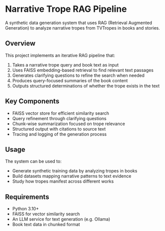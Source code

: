 
# Narrative Trope RAG Pipeline

A synthetic data generation system that uses RAG (Retrieval Augmented Generation) to analyze narrative tropes from TVTropes in books and stories.

## Overview

This project implements an iterative RAG pipeline that:

1. Takes a narrative trope query and book text as input
2. Uses FAISS embedding-based retrieval to find relevant text passages
3. Generates clarifying questions to refine the search when needed
4. Produces query-focused summaries of the book content
5. Outputs structured determinations of whether the trope exists in the text

## Key Components

- FAISS vector store for efficient similarity search
- Query refinement through clarifying questions
- Chunk-wise summarization focused on trope relevance 
- Structured output with citations to source text
- Tracing and logging of the generation process

## Usage

The system can be used to:
- Generate synthetic training data by analyzing tropes in books
- Build datasets mapping narrative patterns to text evidence
- Study how tropes manifest across different works

## Requirements

- Python 3.10+
- FAISS for vector similarity search
- An LLM service for text generation (e.g. Ollama)
- Book text data in chunked format

